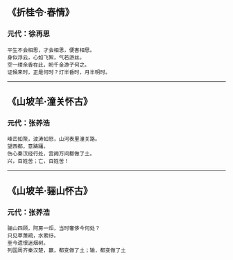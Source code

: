 ## 《折桂令·春情》
### 元代：徐再思
```
平生不会相思，才会相思，便害相思。
身似浮云，心如飞絮，气若游丝。
空一缕余香在此，盼千金游子何之。
证候来时，正是何时？灯半昏时，月半明时。
```
---
## 《山坡羊·潼关怀古》
### 元代：张养浩
```
峰峦如聚，波涛如怒，山河表里潼关路。
望西都，意踌躇。
伤心秦汉经行处，宫阙万间都做了土。
兴，百姓苦；亡，百姓苦！
```
---
## 《山坡羊·骊山怀古》
### 元代：张养浩
```
骊山四顾，阿房一炬，当时奢侈今何处？
只见草萧疏，水萦纡。
至今遗恨迷烟树。
列国周齐秦汉楚，赢，都变做了土；输，都变做了土
```
